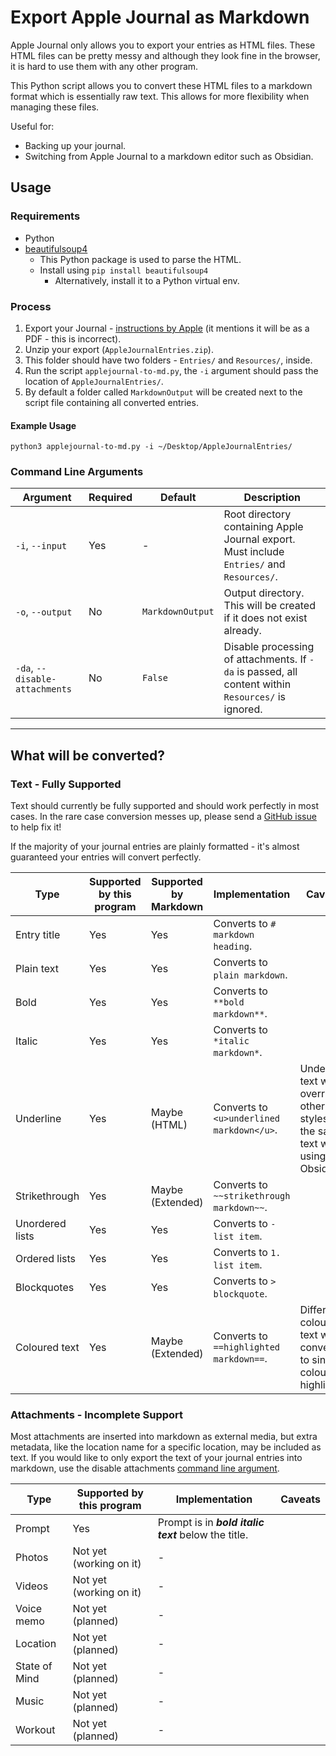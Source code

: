 # Export Apple Journal as Markdown

Apple Journal only allows you to export your entries as HTML files. These HTML files can be pretty messy and although they look fine in the browser, it is hard to use them with any other program.

This Python script allows you to convert these HTML files to a markdown format which is essentially raw text. This allows for more flexibility when managing these files.

Useful for:
- Backing up your journal.
- Switching from Apple Journal to a markdown editor such as Obsidian.

## Usage

### Requirements
- Python
- [beautifulsoup4](https://pypi.org/project/beautifulsoup4/)
	- This Python package is used to parse the HTML.
	- Install using `pip install beautifulsoup4`
 		- Alternatively, install it to a Python virtual env.

### Process
1. Export your Journal - [instructions by Apple](https://support.apple.com/en-au/guide/iphone/iph4cad323fe) (it mentions it will be as a PDF - this is incorrect).
2. Unzip your export (`AppleJournalEntries.zip`).
3. This folder should have two folders - `Entries/` and `Resources/`, inside.
4. Run the  script `applejournal-to-md.py`, the `-i` argument should pass the location of `AppleJournalEntries/`.
5. By default a folder called `MarkdownOutput` will be created next to the script file containing all converted entries.

#### Example Usage

```
python3 applejournal-to-md.py -i ~/Desktop/AppleJournalEntries/
```

### Command Line Arguments

| Argument                       | Required | Default          | Description                                                                                        |
| ------------------------------ | -------- | ---------------- | -------------------------------------------------------------------------------------------------- |
| `-i`, `--input`                | Yes      | -                | Root directory containing Apple Journal export. Must include `Entries/` and `Resources/`.          |
| `-o`, `--output`               | No       | `MarkdownOutput` | Output directory. This will be created if it does not exist already.                               |
| `-da`, `--disable-attachments` | No       | `False`          | Disable processing of attachments. If `-da` is passed, all content within `Resources/` is ignored. |

---

## What will be converted?

### Text - Fully Supported

Text should currently be fully supported and should work perfectly in most cases. In the rare case conversion messes up, please send a [GitHub issue](https://github.com/peterdev22/applejournal-to-md/issues) to help fix it!

If the majority of your journal entries are plainly formatted - it's almost guaranteed your entries will convert perfectly.

| Type            | Supported by this program | Supported by Markdown | Implementation                            | Caveats                                                                                        |
| --------------- | ------------------------- | --------------------- | ----------------------------------------- | ---------------------------------------------------------------------------------------------- |
| Entry title     | Yes                       | Yes                   | Converts to `# markdown heading`.         |                                                                                                |
| Plain text      | Yes                       | Yes                   | Converts to `plain markdown`.             |                                                                                                |
| Bold            | Yes                       | Yes                   | Converts to `**bold markdown**`.          |                                                                                                |
| Italic          | Yes                       | Yes                   | Converts to `*italic markdown*`.          |                                                                                                |
| Underline       | Yes                       | Maybe (HTML)          | Converts to `<u>underlined markdown</u>`. | Underlined text will override other styles on the same text when using Obsidian.               |
| Strikethrough   | Yes                       | Maybe (Extended)      | Converts to `~~strikethrough markdown~~`. |                                                                                                |
| Unordered lists | Yes                       | Yes                   | Converts to `- list item`.                |                                                                                                |
| Ordered lists   | Yes                       | Yes                   | Converts to `1. list item`.               |                                                                                                |
| Blockquotes     | Yes                       | Yes                   | Converts to `> blockquote`.               |                                                                                                |
| Coloured text   | Yes                       | Maybe (Extended)      | Converts to `==highlighted markdown==`.   | Different coloured text will be converted to single colour highlights.                         |

### Attachments - Incomplete Support

Most attachments are inserted into markdown as external media, but extra metadata, like the location name for a specific location, may be included as text. If you would like to only export the text of your journal entries into markdown, use the disable attachments [command line argument](#command-line-arguments).

| Type          | Supported by this program       | Implementation                                       | Caveats |
| ------------- | ------------------------------- | ---------------------------------------------------- | ------- |
| Prompt        | Yes                             | Prompt is in ***bold italic text*** below the title. |         |
| Photos        | Not yet (working on it)         | -                                                    |         |
| Videos        | Not yet (working on it)         | -                                                    |         |
| Voice memo    | Not yet (planned)               | -                                                    |         |
| Location      | Not yet (planned)               | -                                                    |         |
| State of Mind | Not yet (planned)               | -                                                    |         |
| Music         | Not yet (planned)               | -                                                    |         |
| Workout       | Not yet (planned)               | -                                                    |         |

